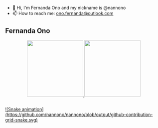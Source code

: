 - 👋 Hi, I'm Fernanda Ono and my nickname is @nannono
- 📫 How to reach me: ono.fernanda@outlook.com

<!---
nannono/nannono is a ✨ special ✨ repository because its `README.md` (this file) appears on your GitHub profile.
You can click the Preview link to take a look at your changes.
--->

## Fernanda Ono
<div align="center">
  <a href="https://github.com/nannono">
  <img height="180em" src="https://github-readme-stats.vercel.app/api?username=nannono&show_icons=true&theme=dracula&include_all_commits=true&count_private=true"/>
  <img height="180em" src="https://github-readme-stats.vercel.app/api/top-langs/?username=nannono&layout=compact&langs_count=7&theme=dracula"/>
</div>

  ##
 
<div> 
  ![Snake animation](https://github.com/nannono/nannono/blob/output/github-contribution-grid-snake.svg)
</div>
